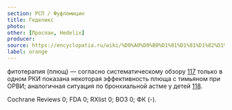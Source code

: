 ```yaml
---
section: РСП / Фуфломицин
title: Геделикс
photo:
other: [Проспан, Hedelix]
producer:
source: https://encyclopatia.ru/wiki/%D0%A0%D0%B0%D1%81%D1%81%D1%82%D1%80%D0%B5%D0%BB%D1%8C%D0%BD%D1%8B%D0%B9_%D1%81%D0%BF%D0%B8%D1%81%D0%BE%D0%BA_%D0%BF%D1%80%D0%B5%D0%BF%D0%B0%D1%80%D0%B0%D1%82%D0%BE%D0%B2
label: orange
---
```


фитотерапия (плющ) — согласно систематическому обзору [117](http://www.ncbi.nlm.nih.gov/pmc/articles/PMC2957147) только в одном РКИ показана некоторая эффективность плюща с тимьяном при ОРВИ; аналогичная ситуация по бронхиальной астме у детей [118](http://www.ncbi.nlm.nih.gov/pubmed/12725580).

Cochrane Reviews 0; FDA 0; RXlist 0; ВОЗ 0; ФК (-).
